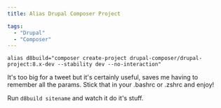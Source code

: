 ```yaml
---
title: Alias Drupal Composer Project

tags:
  - "Drupal"
  - "Composer"
---
```

```alias d8build="composer create-project drupal-composer/drupal-project:8.x-dev --stability dev --no-interaction"```

It's too big for a tweet but it's certainly useful, saves me having to remember all the params. Stick that in your .bashrc or .zshrc and enjoy!

Run ```d8build sitename``` and watch it do it's stuff.
